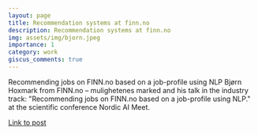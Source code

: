 ```yaml
---
layout: page
title: Recommendation systems at finn.no
description: Recommendation systems at finn.no
img: assets/img/bjorn.jpeg
importance: 1
category: work
giscus_comments: true
---
```


Recommending jobs on FINN.no based on a job-profile using NLP
Bjørn Hoxmark from FINN.no – mulighetenes marked and his talk in the industry track: "Recommending jobs on FINN.no based on a job-profile using NLP." at the scientific conference Nordic AI Meet.

 <a href="https://www.linkedin.com/posts/nora-%E2%80%93-the-norwegian-artificial-intelligence-research-consortium_bj%C3%B8rn-hoxmark-from-finnno-mulighetenes-activity-6997901419085217792-lK34">Link to post</a> 